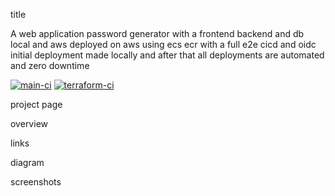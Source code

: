 title

A web application password generator with a frontend backend and db local and aws deployed on aws using ecs ecr with a full e2e cicd and oidc initial deployment made locally and after that all deployments are automated and zero downtime

[![main-ci](https://github.com/s1natex/Docker_evo/actions/workflows/main-ci.yml/badge.svg)](https://github.com/s1natex/Docker_evo/actions/workflows/main-ci.yml)
[![terraform-ci](https://github.com/s1natex/Docker_evo/actions/workflows/terraform-ci.yml/badge.svg)](https://github.com/s1natex/Docker_evo/actions/workflows/terraform-ci.yml)

project page

overview

links

diagram

screenshots